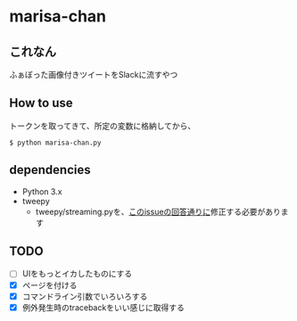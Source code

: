 # marisa-chan
## これなん
ふぁぼった画像付きツイートをSlackに流すやつ

## How to use
トークンを取ってきて、所定の変数に格納してから、

```
$ python marisa-chan.py
```

## dependencies
* Python 3.x
* tweepy
  * tweepy/streaming.pyを、[このissueの回答通りに](https://github.com/tweepy/tweepy/issues/615#issuecomment-122886173)修正する必要があります

## TODO
* [ ] UIをもっとイカしたものにする
* [x] ページを付ける
* [x] コマンドライン引数でいろいろする
* [x] 例外発生時のtracebackをいい感じに取得する
